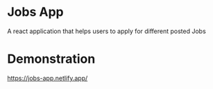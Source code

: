 # Jobs App

A react application that helps users to apply for different posted Jobs

# Demonstration
https://jobs-app.netlify.app/
